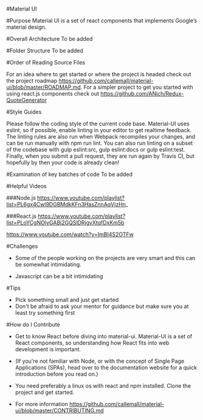 #Material UI


#Purpose
Material UI is a set of react components that implements Google’s material design.


#Overall Architecture
To be added


#Folder Structure
To be added

#Order of Reading Source Files

For an idea where to get started or where the project is headed check out the project roadmap  https://github.com/callemall/material-ui/blob/master/ROADMAP.md.
For a simpler project to get you started with using react.js components check out https://github.com/ANich/Redux-QuoteGenerator

#Style Guides

Please follow the coding style of the current code base. Material-UI uses eslint, so if possible, enable linting in your editor to get realtime feedback. The linting rules are also run when Webpack recompiles your changes, and can be run manually with npm run lint.
You can also run linting on a subset of the codebase with gulp eslint:src, gulp eslint:docs or gulp eslint:test. Finally, when you submit a pull request, they are run again by Travis CI, but hopefully by then your code is already clean!

#Examination of key batches of code
To be added

#Helpful Videos

###Node.js
https://www.youtube.com/playlist?list=PL6gx4Cwl9DGBMdkKFn3HasZnnAqVjzHn_

###React.js
https://www.youtube.com/playlist?list=PLoYCgNOIyGABj2GQSlDRjgvXtqfDxKm5b

https://www.youtube.com/watch?v=ImBI4S2OTFw

#Challenges
* Some of the people working on the projects are very smart and this can be somewhat intimidating.

* Javascript can be a bit intimidating

#Tips
* Pick something small and just get started
* Don't be afraid to ask your mentor for guidance but make sure you at least try something first

#How do I Contribute

* Get to know React before diving into material-ui. Material-UI is a set of React components, so understanding how React fits into web development is important.

* (If you're not familiar with Node, or with the concept of Single Page Applications (SPAs), head over to the documentation website for a quick introduction before you read on.)

* You need preferably a linux os with react and npm installed. Clone the project and get started.

* For more information https://github.com/callemall/material-ui/blob/master/CONTRIBUTING.md








